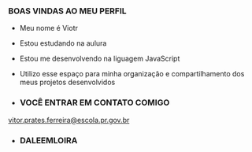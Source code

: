 ### BOAS VINDAS AO MEU PERFIL

- Meu nome é Viotr

- Estou estudando na aulura
- Estou me desenvolvendo na liguagem JavaScript
- Utilizo esse espaço para minha organização e compartilhamento dos meus projetos desenvolvidos

- ### VOCÊ ENTRAR EM CONTATO COMIGO

vitor.prates.ferreira@escola.pr.gov.br
- ### DALEEMLOIRA
